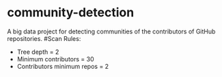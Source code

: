 # community-detection
A big data project for detecting communities of the contributors of GitHub repositories.
#Scan Rules:
- Tree depth = 2
- Minimum contributors = 30
- Contributors minimum repos = 2